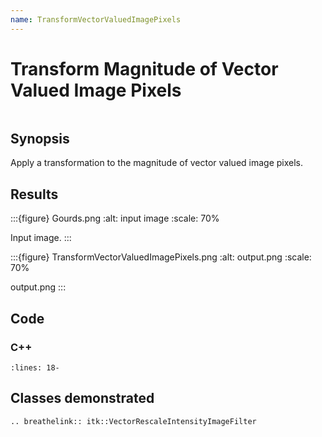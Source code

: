 ```yaml
---
name: TransformVectorValuedImagePixels
---
```


# Transform Magnitude of Vector Valued Image Pixels

```{index} single: VectorRescaleIntensityImageFilter
```

## Synopsis

Apply a transformation to the magnitude of vector valued image pixels.

## Results

:::{figure} Gourds.png
:alt: input image
:scale: 70%

Input image.
:::

:::{figure} TransformVectorValuedImagePixels.png
:alt: output.png
:scale: 70%

output.png
:::

## Code

### C++

```{literalinclude} Code.cxx
:lines: 18-
```

## Classes demonstrated

```{eval-rst}
.. breathelink:: itk::VectorRescaleIntensityImageFilter
```
